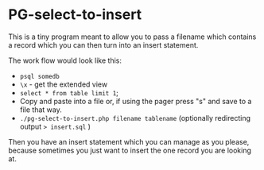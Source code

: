 # PG-select-to-insert 

This is a tiny program meant to allow you to pass a filename which contains a record which you can then turn into an insert statement. 

The work flow would look like this:

- `psql somedb`
- `\x` - get the extended view 
- `select * from table limit 1`;
- Copy and paste into a file or, if using the pager press "s" and save to a file that way. 
- `./pg-select-to-insert.php filename tablename` (optionally redirecting output `> insert.sql` )

Then you have an insert statement which you can manage as you please, because sometimes you just want to insert the one record you are looking at. 
